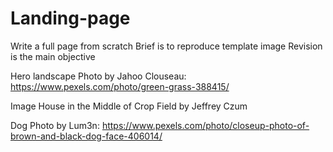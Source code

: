 # Landing-page
Write a full page from scratch
Brief is to reproduce template image
Revision is the main objective


Hero landscape Photo by Jahoo Clouseau: https://www.pexels.com/photo/green-grass-388415/

Image House in the Middle of Crop Field by Jeffrey Czum

Dog Photo by Lum3n: https://www.pexels.com/photo/closeup-photo-of-brown-and-black-dog-face-406014/
